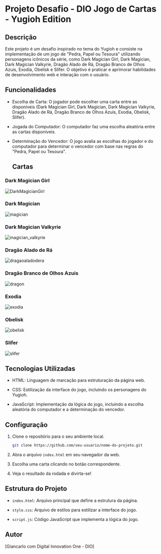 # Projeto Desafio - DIO Jogo de Cartas - Yugioh Edition

## Descrição

Este projeto é um desafio inspirado no tema do Yugioh e consiste na implementação de um jogo de "Pedra, Papel ou Tesoura" utilizando personagens icônicos da série, como Dark Magician Girl, Dark Magician, Dark Magician Valkyrie, Dragão Alado de Rá, Dragão Branco de Olhos Azuis, Exodia, Obelisk e Slifer. O objetivo é praticar e aprimorar habilidades de desenvolvimento web e interação com o usuário.

## Funcionalidades

- Escolha de Carta: O jogador pode escolher uma carta entre as disponíveis (Dark Magician Girl, Dark Magician, Dark Magician Valkyrie, Dragão Alado de Rá, Dragão Branco de Olhos Azuis, Exodia, Obelisk, Slifer).

- Jogada do Computador: O computador faz uma escolha aleatória entre as cartas disponíveis.

- Determinação do Vencedor: O jogo avalia as escolhas do jogador e do computador para determinar o vencedor com base nas regras do "Pedra, Papel ou Tesoura".

  ## Cartas

### Dark Magician Girl
![DarkMagicianGirl](https://github.com/Gian-UC/yugioh-game/assets/144973904/883bcdc9-51e6-4b12-9954-df41ef75457c)


### Dark Magician
![magician](https://github.com/Gian-UC/yugioh-game/assets/144973904/a70ab854-2780-4602-a533-3a2d81391722)

### Dark Magician Valkyrie
![magician_valkyrie](https://github.com/Gian-UC/yugioh-game/assets/144973904/851d8186-8a04-44ef-809b-38e1a884b52e)

### Dragão Alado de Rá
![dragaoaladodera](https://github.com/Gian-UC/yugioh-game/assets/144973904/33882bda-b1cc-4427-be1f-c67a7fa8ef21)

### Dragão Branco de Olhos Azuis
![dragon](https://github.com/Gian-UC/yugioh-game/assets/144973904/a2a6c7ac-edd1-463d-aca5-3822ddedd3e5)

### Exodia
![exodia](https://github.com/Gian-UC/yugioh-game/assets/144973904/8efbba55-fbda-4bff-8732-45f50ec90b13)

### Obelisk
![obelisk](https://github.com/Gian-UC/yugioh-game/assets/144973904/bd1e857b-c4ab-42ef-bfaf-b3eee63fec52)

### Slifer
![slifer](https://github.com/Gian-UC/yugioh-game/assets/144973904/06d337b1-93ae-4992-acb4-3cff55d1244a)


## Tecnologias Utilizadas

- HTML: Linguagem de marcação para estruturação da página web.

- CSS: Estilização da interface do jogo, incluindo os personagens do Yugioh.

- JavaScript: Implementação da lógica do jogo, incluindo a escolha aleatória do computador e a determinação do vencedor.

## Configuração

1. Clone o repositório para o seu ambiente local.
   ```bash
   git clone https://github.com/seu-usuario/nome-do-projeto.git
   ```

2. Abra o arquivo `index.html` em seu navegador da web.

3. Escolha uma carta clicando no botão correspondente.

4. Veja o resultado da rodada e divirta-se!

## Estrutura do Projeto

- `index.html`: Arquivo principal que define a estrutura da página.

- `style.css`: Arquivo de estilos para estilizar a interface do jogo.

- `script.js`: Código JavaScript que implementa a lógica do jogo.


## Autor

[Giancarlo com Digital Innovation One - DIO]
